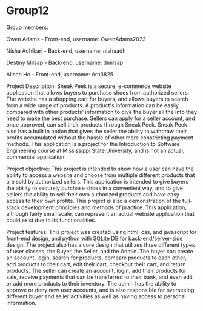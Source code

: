 # Group12

Group members:

Owen Adams - Front-end, username: OwenAdams2023

Nisha Adhikari - Back-end, username: nishaadh

Destiny Milsap - Back-end, username: dmilsap

Alison Ho - Front-end, username: Arh3825

Project Description:
  Sneak Peek is a secure, e-commerce website application that allows buyers to purchase shoes from authorized sellers. The website has a shopping cart for buyers, and 
  allows buyers to search from a wide range of products. A product's information can be easily compared with other products' information to give the buyer all the info 
  they need to make the best purchase. Sellers can apply for a seller account, and once approved, can sell their products through Sneak Peek. Sneak Peek also has a built in 
  option that gives the seller the ability to withdraw their profits accumulated without the hassle of other more constricting payment methods. This application is a project
  for the Introduction to Software Engineering course at Mississippi State University, and is not an actual, commercial application. 

Project objective:
  This project is intended to show how a user can have the ability to access a website and choose from multiple different products that are sold by authorized sellers. This application
  is intended to give buyers the ability to securely purchase shoes in a convenient way, and to give sellers the ability to sell their own authorized products and have easy access to their 
  own profits. This project is also a demonstration of the full-stack development principles and methods of practice. This application, although fairly small scale, can represent an actual website
  application that could exist due to its functionalities.

Project features:
  This project was created using html, css, and javascript for front-end design, and python with SQLite DB for back-end/server-side design. The project also has a core design that utilizes three different types of user classes, the Buyer, the Seller, and the Admin. The buyer can create an account,
  login, search for products, compare products to each other, add products to their cart, edit their cart, checkout their cart, and return products. The seller can create an account, login, add their products
  for sale, receive payments that can be transferred to their bank, and even edit or add more products to their inventory. The admin has the ability to approve or deny new user accounts, and is also responsible
  for overseeing different buyer and seller activities as well as having access to personal information.
